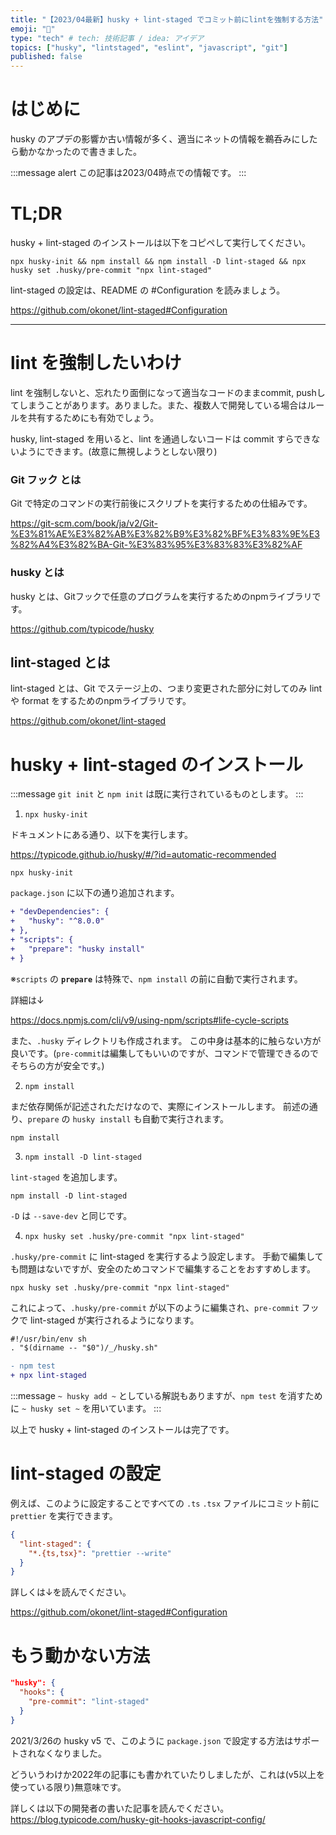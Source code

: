 ```yaml
---
title: "【2023/04最新】husky + lint-staged でコミット前にlintを強制する方法"
emoji: "🚫"
type: "tech" # tech: 技術記事 / idea: アイデア
topics: ["husky", "lintstaged", "eslint", "javascript", "git"]
published: false
---
```


# はじめに

husky のアプデの影響か古い情報が多く、適当にネットの情報を鵜呑みにしたら動かなかったので書きました。

:::message alert
この記事は2023/04時点での情報です。
:::

# TL;DR

husky + lint-staged のインストールは以下をコピペして実行してください。

```shell
npx husky-init && npm install && npm install -D lint-staged && npx husky set .husky/pre-commit "npx lint-staged"
```

lint-staged の設定は、README の #Configuration を読みましょう。

https://github.com/okonet/lint-staged#Configuration

---

# lint を強制したいわけ

lint を強制しないと、忘れたり面倒になって適当なコードのままcommit, pushしてしまうことがあります。ありました。また、複数人で開発している場合はルールを共有するためにも有効でしょう。

husky, lint-staged を用いると、lint を通過しないコードは commit すらできないようにできます。(故意に無視しようとしない限り)

### Git フック とは

Git で特定のコマンドの実行前後にスクリプトを実行するための仕組みです。

https://git-scm.com/book/ja/v2/Git-%E3%81%AE%E3%82%AB%E3%82%B9%E3%82%BF%E3%83%9E%E3%82%A4%E3%82%BA-Git-%E3%83%95%E3%83%83%E3%82%AF

### husky とは

husky とは、Gitフックで任意のプログラムを実行するためのnpmライブラリです。

https://github.com/typicode/husky

## lint-staged とは

lint-staged とは、Git でステージ上の、つまり変更された部分に対してのみ lint や format をするためのnpmライブラリです。

https://github.com/okonet/lint-staged

# husky + lint-staged のインストール

:::message
`git init` と `npm init` は既に実行されているものとします。
:::

1. `npx husky-init`

ドキュメントにある通り、以下を実行します。

https://typicode.github.io/husky/#/?id=automatic-recommended

```shell
npx husky-init
```

`package.json` に以下の通り追加されます。

```diff json:package.json
+ "devDependencies": {
+   "husky": "^8.0.0"
+ },
+ "scripts": {
+   "prepare": "husky install"
+ }
```

※`scripts` の **`prepare`** は特殊で、`npm install` の前に自動で実行されます。

詳細は↓

https://docs.npmjs.com/cli/v9/using-npm/scripts#life-cycle-scripts

また、`.husky` ディレクトリも作成されます。
この中身は基本的に触らない方が良いです。(`pre-commit`は編集してもいいのですが、コマンドで管理できるのでそちらの方が安全です。)

2. `npm install`

まだ依存関係が記述されただけなので、実際にインストールします。
前述の通り、`prepare` の `husky install` も自動で実行されます。

```shell
npm install
```

3. `npm install -D lint-staged`

`lint-staged` を追加します。

```shell
npm install -D lint-staged
```

`-D` は `--save-dev` と同じです。

4. `npx husky set .husky/pre-commit "npx lint-staged"`

`.husky/pre-commit` に lint-staged を実行するよう設定します。
手動で編集しても問題はないですが、安全のためコマンドで編集することをおすすめします。

```shell
npx husky set .husky/pre-commit "npx lint-staged"
```

これによって、`.husky/pre-commit` が以下のように編集され、`pre-commit` フックで lint-staged が実行されるようになります。

```diff shell:.husky/pre-commit
#!/usr/bin/env sh
. "$(dirname -- "$0")/_/husky.sh"

- npm test
+ npx lint-staged
```

:::message
`~ husky add ~` としている解説もありますが、`npm test` を消すために `~ husky set ~` を用いています。
:::

以上で husky + lint-staged のインストールは完了です。

# lint-staged の設定

例えば、このように設定することですべての `.ts` `.tsx` ファイルにコミット前に `prettier` を実行できます。

```json:package.json
{
  "lint-staged": {
    "*.{ts,tsx}": "prettier --write"
  }
}
```

詳しくは↓を読んでください。

https://github.com/okonet/lint-staged#Configuration

# もう動かない方法

```json:package.json
"husky": {
  "hooks": {
    "pre-commit": "lint-staged"
  }
}
 ```

2021/3/26の husky v5 で、このように `package.json` で設定する方法はサポートされなくなりました。

どういうわけか2022年の記事にも書かれていたりしましたが、これは(v5以上を使っている限り)無意味です。

詳しくは以下の開発者の書いた記事を読んでください。
https://blog.typicode.com/husky-git-hooks-javascript-config/
